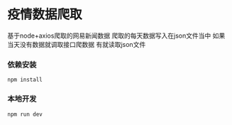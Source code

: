 # 疫情数据爬取
基于node+axios爬取的网易新闻数据
爬取的每天数据写入在json文件当中
如果当天没有数据就调取接口爬数据
有就读取json文件


### 依赖安装 
```
npm install
```

### 本地开发
```
npm run dev
```






